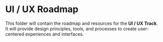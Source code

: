 # UI / UX Roadmap

This folder will contain the roadmap and resources for the **UI / UX Track**.  
It will provide design principles, tools, and processes to create user-centered experiences and interfaces.
